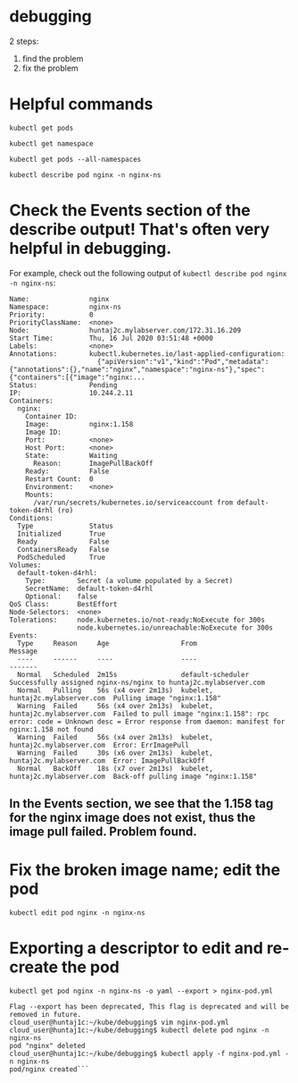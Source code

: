 # debugging
2 steps: 
1) find the problem
2) fix the problem

# Helpful commands

```kubectl get pods```

```kubectl get namespace```

```kubectl get pods --all-namespaces```

```kubectl describe pod nginx -n nginx-ns```

# Check the Events section of the describe output! That's often very helpful in debugging. 
For example, check out the following output of ```kubectl describe pod nginx -n nginx-ns```:
```
Name:               nginx
Namespace:          nginx-ns
Priority:           0
PriorityClassName:  <none>
Node:               huntaj2c.mylabserver.com/172.31.16.209
Start Time:         Thu, 16 Jul 2020 03:51:48 +0000
Labels:             <none>
Annotations:        kubectl.kubernetes.io/last-applied-configuration:
                      {"apiVersion":"v1","kind":"Pod","metadata":{"annotations":{},"name":"nginx","namespace":"nginx-ns"},"spec":{"containers":[{"image":"nginx:...
Status:             Pending
IP:                 10.244.2.11
Containers:
  nginx:
    Container ID:
    Image:          nginx:1.158
    Image ID:
    Port:           <none>
    Host Port:      <none>
    State:          Waiting
      Reason:       ImagePullBackOff
    Ready:          False
    Restart Count:  0
    Environment:    <none>
    Mounts:
      /var/run/secrets/kubernetes.io/serviceaccount from default-token-d4rhl (ro)
Conditions:
  Type              Status
  Initialized       True
  Ready             False
  ContainersReady   False
  PodScheduled      True
Volumes:
  default-token-d4rhl:
    Type:        Secret (a volume populated by a Secret)
    SecretName:  default-token-d4rhl
    Optional:    false
QoS Class:       BestEffort
Node-Selectors:  <none>
Tolerations:     node.kubernetes.io/not-ready:NoExecute for 300s
                 node.kubernetes.io/unreachable:NoExecute for 300s
Events:
  Type     Reason     Age                  From                               Message
  ----     ------     ----                 ----                               -------
  Normal   Scheduled  2m15s                default-scheduler                  Successfully assigned nginx-ns/nginx to huntaj2c.mylabserver.com
  Normal   Pulling    56s (x4 over 2m13s)  kubelet, huntaj2c.mylabserver.com  Pulling image "nginx:1.158"
  Warning  Failed     56s (x4 over 2m13s)  kubelet, huntaj2c.mylabserver.com  Failed to pull image "nginx:1.158": rpc error: code = Unknown desc = Error response from daemon: manifest for nginx:1.158 not found
  Warning  Failed     56s (x4 over 2m13s)  kubelet, huntaj2c.mylabserver.com  Error: ErrImagePull
  Warning  Failed     30s (x6 over 2m13s)  kubelet, huntaj2c.mylabserver.com  Error: ImagePullBackOff
  Normal   BackOff    18s (x7 over 2m13s)  kubelet, huntaj2c.mylabserver.com  Back-off pulling image "nginx:1.158"
```

## In the Events section, we see that the 1.158 tag for the nginx image does not exist, thus the image pull failed. Problem found. 

# Fix the broken image name; edit the pod
``` kubectl edit pod nginx -n nginx-ns ```

# Exporting a descriptor to edit and re-create the pod
``` kubectl get pod nginx -n nginx-ns -o yaml --export > nginx-pod.yml ```
```cloud_user@huntaj1c:~/kube/debugging$ kubectl get pod nginx -n nginx-ns -o yaml --export > nginx-pod.yml
Flag --export has been deprecated, This flag is deprecated and will be removed in future.
cloud_user@huntaj1c:~/kube/debugging$ vim nginx-pod.yml
cloud_user@huntaj1c:~/kube/debugging$ kubectl delete pod nginx -n nginx-ns
pod "nginx" deleted
cloud_user@huntaj1c:~/kube/debugging$ kubectl apply -f nginx-pod.yml -n nginx-ns
pod/nginx created```

